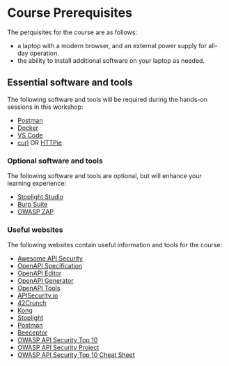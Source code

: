 # Course Prerequisites

The perquisites for the course are as follows:
* a laptop with a modern browser, and an external power supply for all-day operation.
* the ability to install additional software on your laptop as needed.

## Essential software and tools
The following software and tools will be required during the hands-on sessions in this workshop:
* [Postman](https://www.postman.com/downloads/)
* [Docker](https://www.docker.com/products/docker-desktop)
* [VS Code](https://code.visualstudio.com/download)
* [curl](https://curl.se/download.html) OR [HTTPie](https://httpie.io/docs#installation)

### Optional software and tools
The following software and tools are optional, but will enhance your learning experience:
* [Stoplight Studio](https://stoplight.io/studio/)
* [Burp Suite](https://portswigger.net/burp/communitydownload)
* [OWASP ZAP](https://www.zaproxy.org/download/)

### Useful websites
The following websites contain useful information and tools for the course:
* [Awesome API Security](https://github.com/arainho/awesome-api-security)
* [OpenAPI Specification](https://swagger.io/specification/)
* [OpenAPI Editor](https://editor.swagger.io/)
* [OpenAPI Generator](https://openapi-generator.tech/)
* [OpenAPI Tools](https://openapi.tools/)
* [APISecurity.io](https://apisecurity.io/)
* [42Crunch](https://42crunch.com/)
* [Kong](https://konghq.com/)
* [Stoplight](https://stoplight.io/)
* [Postman](https://www.postman.com/)
* [Beeceptor](https://beeceptor.com/)
* [OWASP API Security Top 10](https://owasp.org/API-Security/editions/2023/en/0x11-t10/)
* [OWASP API Security Project](https://owasp.org/API-Security/)
* [OWASP API Security Top 10 Cheat Sheet](https://cheatsheetseries.owasp.org/cheatsheets/API_Security_Cheat_Sheet.html)
